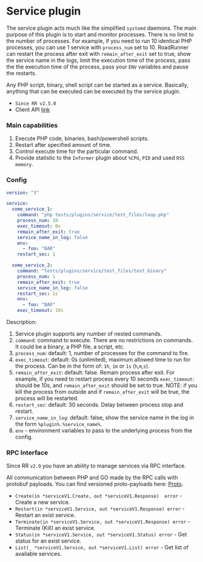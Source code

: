 # Service plugin

The service plugin acts much like the simplified `systemd` daemons. The main purpose of this plugin is to start and
monitor processes.
There is no limit to the number of processes. For example, if you need to run 10 identical PHP processes, you can use 1
service
with `process_num` set to 10.
RoadRunner can restart the process after exit with `remain_after_exit` set to true, show the service name in the logs,
limit the execution time of the process, pass the
the execution time of the process, pass your `ENV` variables and pause the restarts.

Any PHP script, binary, shell script can be started as a service. Basically, anything that can be executed can be
executed by the service plugin.

- `Since RR v2.5.0`
- Client API [link](https://github.com/spiral/roadrunner-services)

### Main capabilities

1. Execute PHP code, binaries, bash/powershell scripts.
2. Restart after specified amount of time.
3. Control execute time for the particular command.
4. Provide statistic to the `Informer` plugin about `%CPU`, `PID` and used `RSS memory`.

### Config

```yaml
version: "3"

service:
  some_service_1:
    command: "php tests/plugins/service/test_files/loop.php"
    process_num: 10
    exec_timeout: 0s
    remain_after_exit: true
    service_name_in_log: false
    env:
      - foo: "BAR"
    restart_sec: 1

  some_service_2:
    command: "tests/plugins/service/test_files/test_binary"
    process_num: 1
    remain_after_exit: true
    service_name_in_log: false
    restart_sec: 1s
    env:
      - foo: "BAR"
    exec_timeout: 10s
```

Description:

1. Service plugin supports any number of nested commands.
2. `command`: command to execute. There are no restrictions on commands. It could be a binary, a PHP file, a script,
   etc.
3. `process_num`: default: 1, number of processes for the command to fire.
4. `exec_timeout`: default: 0s (unlimited), maximum allowed time to run for the process. Can be in the form
   of: `1h`, `1m` or `1s` (`h`,`m`,`s`).
5. `remain_after_exit`: default: false. Remain process after exit. For example, if you need to restart process every 10
   seconds `exec_timeout`: should be 10s, and `remain_after_exit` should be set to true. NOTE: if you kill the process
   from outside and if `remain_after_exit` will be true, the process will be restarted.
6. `restart_sec`: default: 30 seconds. Delay between process stop and restart.
7. `service_name_in_log`: default: false, show the service name in the log in the form `%plugin%.%service_name%`.
8. `env` - environment variables to pass to the underlying process from the config.

### RPC Interface

Since RR `v2.9` you have an ability to manage services via RPC interface.

All communication between PHP and GO made by the RPC calls with protobuf payloads. You can find versioned proto-payloads
here: [Proto](https://github.com/roadrunner-server/api/blob/master/proto/service/v1/service.proto).

- `Create(in *serviceV1.Create, out *serviceV1.Response)  error` - Create a new service.
- `Restart(in *serviceV1.Service, out *serviceV1.Response) error` - Restart an exist service.
- `Terminate(in *serviceV1.Service, out *serviceV1.Response) error` - Terminate (Kill) an exist service.
- `Status(in *serviceV1.Service, out *serviceV1.Status) error` - Get status for an exist service.
- `List(_ *serviceV1.Service, out *serviceV1.List) error` - Get list of available services.
